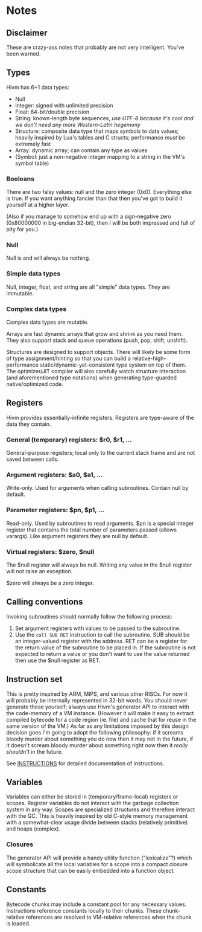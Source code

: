 # Notes

## Disclaimer

These are crazy-ass notes that probably are not very intelligent. You've been warned.

## Types

Hivm has 6+1 data types:

* Null
* Integer: signed with unlimited precision
* Float: 64-bit/double precision
* String: known-length byte sequences, *use UTF-8 because it's cool and we don't need any more Western-Latin hegemony*
* Structure: composite data type that maps symbols to data values; heavily inspired by Lua's tables and C structs; performance *must* be extremely fast
* Array: dynamic array; can contain any type as values
* (Symbol: just a non-negative integer mapping to a string in the VM's symbol table)

### Booleans

There are two falsy values: null and the zero integer (0x0). Everything else is true. If you want anything fancier than that then you've got to build it yourself at a higher layer.

(Also if you manage to somehow end up with a sign-negative zero (0x80000000 in big-endian 32-bit), then I will be both impressed and full of pity for you.)

### Null

Null is and will always be nothing.

### Simple data types

Null, integer, float, and string are all "simple" data types. They are immutable.

### Complex data types

Complex data types are mutable.

Arrays are fast dynamic arrays that grow and shrink as you need them. They also support stack and queue operations (push, pop, shift, unshift).

Structures are designed to support objects. There will likely be some form of type assignment/hinting so that you can build a relative-high-performance static/dynamic-yet-consistent type system on top of them. The optimizer/JIT compiler will also carefully watch structure interaction (and aforementioned type notations) when generating type-guarded native/optimized code.

## Registers

Hivm provides essentially-infinite registers. Registers are type-aware of the data they contain.

### General (temporary) registers: $r0, $r1, ...

General-purpose registers; local only to the current stack frame and are not saved between calls.

### Argument registers: $a0, $a1, ...

Write-only. Used for arguments when calling subroutines. Contain null by default.

### Parameter registers: $pn, $p1, ...

Read-only. Used by subroutines to read arguments. $pn is a special integer register that contains the total number of parameters passed (allows varargs). Like argument registers they are null by default.

### Virtual registers: $zero, $null

The $null register will always be null. Writing any value in the $null register will not raise an exception.

$zero will always be a zero integer.

## Calling conventions

Invoking subroutines should normally follow the following process:

1. Set argument registers with values to be passed to the subroutine.
2. Use the `call SUB RET` instruction to call the subroutine. SUB should be an integer-valued register with the address. RET can be a register for the return value of the subroutine to be placed in. If the subroutine is not expected to return a value or you don't want to use the value returned then use the $null register as RET.

## Instruction set

This is pretty inspired by ARM, MIPS, and various other RISCs. For now it will probably be internally represented in 32-bit words. You should never generate these yourself; always use Hivm's generator API to interact with the code-memory of a VM instance. (However it will make it easy to extract compiled bytecode for a code region (ie. file) and cache that for reuse in the same version of the VM.) As far as any limitations imposed by this design decision goes I'm going to adopt the following philosophy: if it screams bloody murder about something you do now then it may not in the future, if it doesn't scream bloody murder about something right now then it *really shouldn't* in the future.

See [INSTRUCTIONS](INSTRUCTIONS.md) for detailed documentation of instructions.

## Variables

Variables can either be stored in (temporary/frame-local) registers or scopes. Register variables do not interact with the garbage collection system in any way. Scopes are specialized structures and therefore interact with the GC. This is heavily inspired by old C-style memory management with a somewhat-clear usage divide between stacks (relatively primitive) and heaps (complex).

### Closures

The generator API will provide a handy utility function ("lexicalize"?) which will symbolicate all the local variables for a scope into a compact closure scope structure that can be easily embedded into a function object.

## Constants

Bytecode chunks may include a constant pool for any necessary values. Instructions reference constants locally to their chunks. These chunk-relative references are resolved to VM-relative references when the chunk is loaded.
